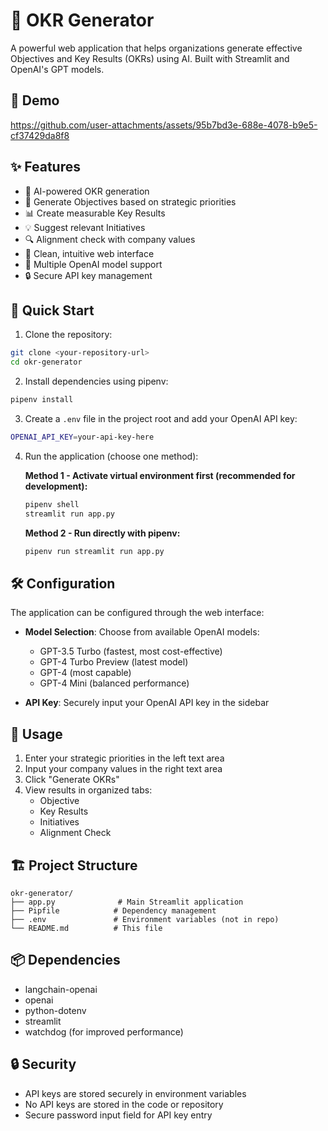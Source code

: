 # 🎯 OKR Generator

A powerful web application that helps organizations generate effective Objectives and Key Results (OKRs) using AI. Built with Streamlit and OpenAI's GPT models.

## 🎥 Demo

https://github.com/user-attachments/assets/95b7bd3e-688e-4078-b9e5-cf37429da8f8

## ✨ Features

- 🤖 AI-powered OKR generation
- 🎯 Generate Objectives based on strategic priorities
- 📊 Create measurable Key Results
- 💡 Suggest relevant Initiatives
- 🔍 Alignment check with company values
- 🎨 Clean, intuitive web interface
- 🔄 Multiple OpenAI model support
- 🔒 Secure API key management

## 🚀 Quick Start

1. Clone the repository:
```bash
git clone <your-repository-url>
cd okr-generator
```

2. Install dependencies using pipenv:
```bash
pipenv install
```

3. Create a `.env` file in the project root and add your OpenAI API key:
```bash
OPENAI_API_KEY=your-api-key-here
```

4. Run the application (choose one method):

   **Method 1 - Activate virtual environment first (recommended for development):**
   ```bash
   pipenv shell
   streamlit run app.py
   ```

   **Method 2 - Run directly with pipenv:**
   ```bash
   pipenv run streamlit run app.py
   ```

## 🛠️ Configuration

The application can be configured through the web interface:

- **Model Selection**: Choose from available OpenAI models:
  - GPT-3.5 Turbo (fastest, most cost-effective)
  - GPT-4 Turbo Preview (latest model)
  - GPT-4 (most capable)
  - GPT-4 Mini (balanced performance)

- **API Key**: Securely input your OpenAI API key in the sidebar

## 📝 Usage

1. Enter your strategic priorities in the left text area
2. Input your company values in the right text area
3. Click "Generate OKRs"
4. View results in organized tabs:
   - Objective
   - Key Results
   - Initiatives
   - Alignment Check

## 🏗️ Project Structure

```
okr-generator/
├── app.py              # Main Streamlit application
├── Pipfile            # Dependency management
├── .env               # Environment variables (not in repo)
└── README.md          # This file
```

## 📦 Dependencies

- langchain-openai
- openai
- python-dotenv
- streamlit
- watchdog (for improved performance)

## 🔒 Security

- API keys are stored securely in environment variables
- No API keys are stored in the code or repository
- Secure password input field for API key entry
